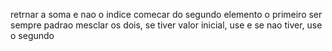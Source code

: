 retrnar a soma e nao o indice
comecar do segundo elemento
o primeiro ser sempre padrao
mesclar os dois, se tiver valor inicial, use e se nao tiver, use o segundo